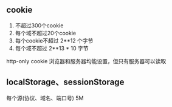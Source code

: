 ## cookie

1. 不超过300个cookie
2. 每个域不超过20个cookie
3. 每个cookie不超过 2**12 个字节
4. 每个域不超过 2**13 * 10 字节


http-only cookie 浏览器和服务器均能设置，但只有服务器可以读取

## localStorage、sessionStorage

每个源(协议、域名、端口号) 5M
